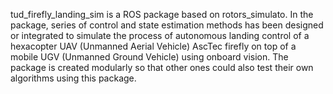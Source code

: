 tud_firefly_landing_sim is a ROS package based on rotors_simulato. In the package, series of control and state estimation methods has been designed or integrated to simulate the process of autonomous landing control of a hexacopter UAV (Unmanned Aerial Vehicle) AscTec firefly on top of a mobile UGV (Unmanned Ground Vehicle) using onboard vision. The package is created modularly so that other ones could also test their own algorithms using this package.




